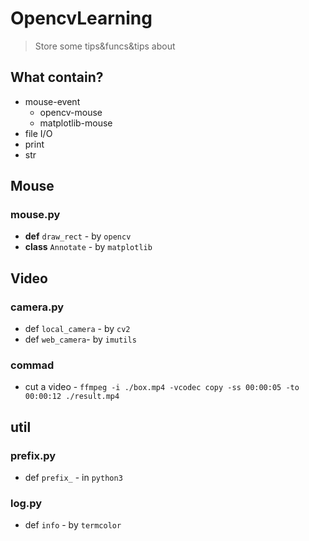 # OpencvLearning
> Store some tips&funcs&tips about

## What contain?

* mouse-event
    * opencv-mouse
    * matplotlib-mouse
* file I/O
* print
* str


## Mouse

### mouse.py

* **def** `draw_rect` - by `opencv`
* **class** `Annotate` - by `matplotlib`

## Video

### camera.py

* def `local_camera` - by `cv2`
* def `web_camera`- by `imutils`

### commad

* cut a video - `ffmpeg -i ./box.mp4 -vcodec copy -ss 00:00:05 -to 00:00:12 ./result.mp4`

## util

### prefix.py
* def `prefix_` - in `python3`

### log.py

* def `info` - by  `termcolor`


